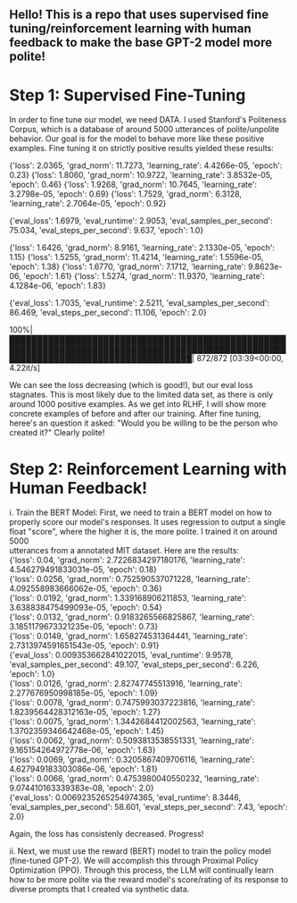 ## Hello! This is a repo that uses supervised fine tuning/reinforcement learning with human feedback to make the base GPT-2 model more polite!

# Step 1: Supervised Fine-Tuning
In order to fine tune our model, we need DATA. I used Stanford's Politeness Corpus, which is a database of around 5000 utterances of polite/unpolite behavior. Our goal is for the model to behave more like these positive examples. Fine tuning it on strictly positive results yielded these results: 

  {'loss': 2.0365, 'grad_norm': 11.7273, 'learning_rate': 4.4266e-05, 'epoch': 0.23} 
  {'loss': 1.8060, 'grad_norm': 10.9722, 'learning_rate': 3.8532e-05, 'epoch': 0.46} 
  {'loss': 1.9268, 'grad_norm': 10.7645, 'learning_rate': 3.2798e-05, 'epoch': 0.69} 
  {'loss': 1.7529, 'grad_norm': 6.3128, 'learning_rate': 2.7064e-05, 'epoch': 0.92} 
  
  {'eval_loss': 1.6979, 'eval_runtime': 2.9053, 'eval_samples_per_second': 75.034, 'eval_steps_per_second': 9.637, 'epoch': 1.0} 
  
  {'loss': 1.6426, 'grad_norm': 8.9161, 'learning_rate': 2.1330e-05, 'epoch': 1.15} 
  {'loss': 1.5255, 'grad_norm': 11.4214, 'learning_rate': 1.5596e-05, 'epoch': 1.38} 
  {'loss': 1.6770, 'grad_norm': 7.1712, 'learning_rate': 9.8623e-06, 'epoch': 1.61} 
  {'loss': 1.5274, 'grad_norm': 11.9370, 'learning_rate': 4.1284e-06, 'epoch': 1.83} 
  
  {'eval_loss': 1.7035, 'eval_runtime': 2.5211, 'eval_samples_per_second': 86.469, 'eval_steps_per_second': 11.106, 'epoch': 2.0}  
  
  100%|█████████████████████████████████████████████████████████████████████████████████████████████████████████████████████████████████████| 872/872 [03:39<00:00, 4.22it/s]  

We can see the loss decreasing (which is good!), but our eval loss stagnates. This is most likely due to the limited data set, as there is only around 1000 positive examples. As we get into RLHF, I will show more concrete examples of before and after our training. After fine tuning, heree's an question it asked: "Would you be willing to be the person who created it?" Clearly polite!

# Step 2: Reinforcement Learning with Human Feedback!
  i. Train the BERT Model:
      First, we need to train a BERT model on how to properly score our model's responses. It uses regression to output a single float "score", where the higher it is, the more polite. I trained it on around 5000         
      utterances from a annotated MIT dataset. Here are the results:  
    {'loss': 0.04, 'grad_norm': 2.7226834297180176, 'learning_rate': 4.546279491833031e-05, 'epoch': 0.18}                                                           
    {'loss': 0.0256, 'grad_norm': 0.752590537071228, 'learning_rate': 4.092558983666062e-05, 'epoch': 0.36}                                                          
    {'loss': 0.0192, 'grad_norm': 1.339168906211853, 'learning_rate': 3.638838475499093e-05, 'epoch': 0.54}                                                          
    {'loss': 0.0132, 'grad_norm': 0.9183265566825867, 'learning_rate': 3.1851179673321235e-05, 'epoch': 0.73}                                                        
    {'loss': 0.0149, 'grad_norm': 1.658274531364441, 'learning_rate': 2.7313974591651543e-05, 'epoch': 0.91}                                                         
    {'eval_loss': 0.009353662841022015, 'eval_runtime': 9.9578, 'eval_samples_per_second': 49.107, 'eval_steps_per_second': 6.226, 'epoch': 1.0}                     
    {'loss': 0.0126, 'grad_norm': 2.82747745513916, 'learning_rate': 2.277676950998185e-05, 'epoch': 1.09}                                                           
    {'loss': 0.0078, 'grad_norm': 0.7475993037223816, 'learning_rate': 1.8239564428312163e-05, 'epoch': 1.27}                                                        
    {'loss': 0.0075, 'grad_norm': 1.3442684412002563, 'learning_rate': 1.3702359346642468e-05, 'epoch': 1.45}                                                        
    {'loss': 0.0062, 'grad_norm': 0.5093813538551331, 'learning_rate': 9.165154264972778e-06, 'epoch': 1.63}                                                         
    {'loss': 0.0069, 'grad_norm': 0.3205867409706116, 'learning_rate': 4.627949183303086e-06, 'epoch': 1.81}                                                         
    {'loss': 0.0066, 'grad_norm': 0.4753980040550232, 'learning_rate': 9.074410163339383e-08, 'epoch': 2.0}                                                          
    {'eval_loss': 0.0069235265254974365, 'eval_runtime': 8.3446, 'eval_samples_per_second': 58.601, 'eval_steps_per_second': 7.43, 'epoch': 2.0} 
      
  Again, the loss has consistenly decreased. Progress!

  ii. Next, we must use the reward (BERT) model to train the policy model (fine-tuned GPT-2). We will accomplish this through Proximal Policy Optimization (PPO). Through this          process, the LLM will continually learn how to be more polite via the reward model's score/rating of its response to diverse prompts that I created via synthetic data.
      

